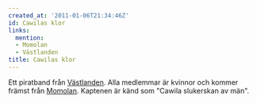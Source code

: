 ```yaml
---
created_at: '2011-01-06T21:34:46Z'
id: Cawilas klor
links:
  mention:
  - Momolan
  - Västlanden
title: Cawilas klor
---
```


Ett piratband från [Västlanden]. Alla medlemmar är kvinnor och kommer främst från [Momolan].
Kaptenen är känd som "Cawila slukerskan av män".

  [Västlanden]: Västlanden
  [Momolan]: Momolan